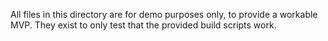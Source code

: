 All files in this directory are for demo purposes only, to provide a workable MVP. They exist to only test that the provided build scripts work.